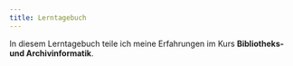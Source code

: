 ```yaml
---
title: Lerntagebuch 
---
```


In diesem Lerntagebuch teile ich meine Erfahrungen im Kurs **Bibliotheks- und Archivinformatik**.
